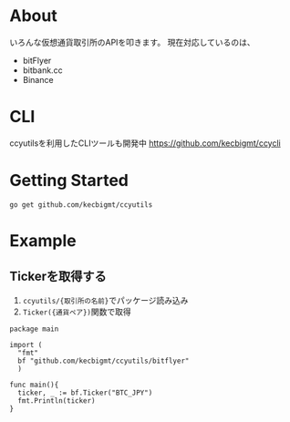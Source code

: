 # About
いろんな仮想通貨取引所のAPIを叩きます。
現在対応しているのは、
* bitFlyer
* bitbank.cc
* Binance

# CLI
ccyutilsを利用したCLIツールも開発中
https://github.com/kecbigmt/ccycli

# Getting Started
```
go get github.com/kecbigmt/ccyutils
```
# Example
## Tickerを取得する
1. `ccyutils/{取引所の名前}`でパッケージ読み込み
2. `Ticker({通貨ペア})`関数で取得
```
package main

import (
  "fmt"
  bf "github.com/kecbigmt/ccyutils/bitflyer"
  )

func main(){
  ticker, _ := bf.Ticker("BTC_JPY")
  fmt.Println(ticker)
}
```

